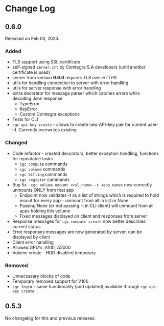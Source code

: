 # Change Log

## 0.6.0

Released on Feb 03, 2023.

### Added

* TLS support using SSL certificate
* self-signed `server.crt` by Comtegra S.A developers (until another certificate is used)
* server from version **0.6.0** requires *TLS* over *HTTPS*
* utils for handling connection to server with error handling
* utils for server response with error handling
* extra decorator for message parser which catches errors while decoding Json response
  * TypeError
  * KeyError
  * Custom Comtegra exceptions
* Tests for CLI
* `cgc api-key create` - allows to create new API-key pair for current user-id. Currently overwrites existing

### Changed

* Code refactor - created decorators, better exception handling, functions for repeatable tasks
  * `cgc compute` commands
  * `cgc volume` commands
  * `cgc billing` commands
  * `cgc register` commands
* Bug fix - `cgc volume umount <vol_name> -t <app_name>` now correctly unmounts ONLY from that app
  * Endpoint now validates -t as a list of strings which is required to hold mount for every app - unmount from all in list or None
  * Passing None (or not passing -t in CLI client) will unmount from all apps holding this volume
  * Fixed messages displayed on client and responses from server
* Response messages for `cgc compute create` now better describes current status
* Error responses messages are now generated by server, can be displayed by client
* Client error handling
* Allowed GPU's: A100, A5000
* Volume create - HDD disabled temporary

### Removed

* Unnecessary blocks of code
* Temporary removed support for V100
* `cgc login` - same functionality (and updated) available through `cgc api-key create`

## 0.5.3

No changelog for this and previous releases.
